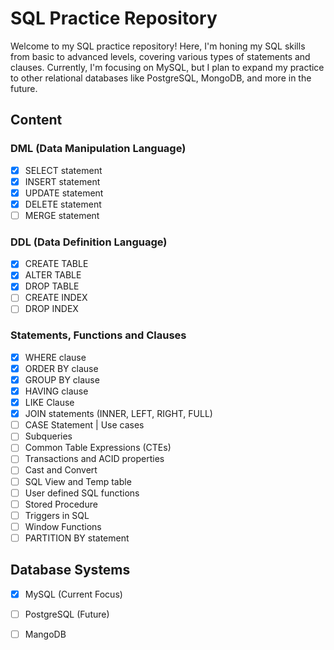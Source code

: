 # SQL Practice Repository

Welcome to my SQL practice repository! Here, I'm honing my SQL skills from basic to advanced levels, covering various types of statements and clauses. Currently, I'm focusing on MySQL, but I plan to expand my practice to other relational databases like PostgreSQL, MongoDB, and more in the future.

## Content

### DML (Data Manipulation Language)
- [x] SELECT statement
- [x] INSERT statement
- [x] UPDATE statement
- [x] DELETE statement
- [ ] MERGE statement

### DDL (Data Definition Language)
- [x] CREATE TABLE
- [x] ALTER TABLE
- [x] DROP TABLE
- [ ] CREATE INDEX
- [ ] DROP INDEX

### Statements, Functions and Clauses
- [x] WHERE clause
- [x] ORDER BY clause
- [x] GROUP BY clause
- [x] HAVING clause
- [x] LIKE Clause
- [x] JOIN statements (INNER, LEFT, RIGHT, FULL)
- [ ] CASE Statement | Use cases
- [ ] Subqueries
- [ ] Common Table Expressions (CTEs)
- [ ] Transactions and ACID properties
- [ ] Cast and Convert
- [ ] SQL View and Temp table
- [ ] User defined SQL functions
- [ ] Stored Procedure
- [ ] Triggers in SQL
- [ ] Window Functions
- [ ] PARTITION BY statement

## Database Systems
- [x] MySQL (Current Focus)
- [ ] PostgreSQL (Future)
- [ ] MangoDB



